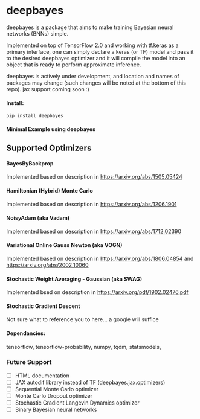 # deepbayes

deepbayes is a package that aims to make training Bayesian neural networks (BNNs) simple.

Implemented on top of TensorFlow 2.0 and working with tf.keras as a primary interface, one can simply declare a keras (or TF) model and pass it to 
the desired deepbayes optimizer and it will compile the model into an object that is ready to perform approximate inference.

deepbayes is actively under development, and location and names of packages may change (such changes will be noted at the bottom of this repo).  jax support coming soon :) 

#### Install:

`pip install deepbayes`

#### Minimal Example using deepbayes

## Supported Optimizers 

  #### BayesByBackprop
  Implemented based on description in https://arxiv.org/abs/1505.05424
  #### Hamiltonian (Hybrid) Monte Carlo
  Implemented based on description in https://arxiv.org/abs/1206.1901
  #### NoisyAdam (aka Vadam)
  Implemented based on description in https://arxiv.org/abs/1712.02390
  #### Variational Online Gauss Newton (aka VOGN)
  Implemented based on description in https://arxiv.org/abs/1806.04854 and https://arxiv.org/abs/2002.10060
  #### Stochastic Weight Averaging - Gaussian (aka SWAG)
  Implemented bsed on description in https://arxiv.org/pdf/1902.02476.pdf
  #### Stochastic Gradient Descent
  Not sure what to reference you to here... a google will suffice


#### Dependancies:

tensorflow, tensorflow-probability, numpy, tqdm, statsmodels,

### Future Support

- [ ] HTML documentation 
- [ ] JAX autodif library instead of TF (deepbayes.jax.optimizers)
- [ ] Sequential Monte Carlo optimizer
- [ ] Monte Carlo Dropout optimizer
- [ ] Stochastic Gradient Langevin Dynamics optimizer
- [ ] Binary Bayesian neural networks
